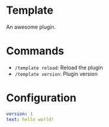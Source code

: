 # Template

An awesome plugin.
<!--![demo](./demo.png)-->

# Commands

- `/template reload`: Reload the plugin
- `/template version`: Plugin version

# Configuration

```yaml
version: 1
text: hello world!
```
